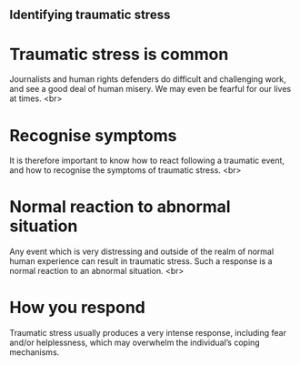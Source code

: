
## Identifying traumatic stress

# Traumatic stress is common
Journalists and human rights defenders do difficult and challenging work, and see a good deal of human misery. We may even be fearful for our lives at times.
&lt;br&gt;
# Recognise symptoms
It is therefore important to know how to react following a traumatic event, and how to recognise the symptoms of traumatic stress.
&lt;br&gt;
# Normal reaction to abnormal situation
Any event which is very distressing and outside of the realm of normal human experience can result in traumatic stress. Such a response is a normal reaction to an abnormal situation.
&lt;br&gt;
# How you respond
Traumatic stress usually produces a very intense response, including fear and/or helplessness, which may overwhelm the individual’s coping mechanisms.
